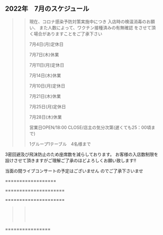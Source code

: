 ## 2022年　7月のスケジュール
 

>>
>> 現在、コロナ感染予防対策実施中につき
>> 入店時の検温消毒のお願い、
>> また人数によって、ワクチン接種済みの有無確認
>> をさせて頂く場合がありますことをご了承下さい
>>
>> 
>>
>>
>> 
>>
>>
>> 7月4日(月)定休日
>>
>>
>> 7月7日(木)休業
>>
>>
>> 7月11日(月)定休日
>>
>>
>> 7月14日(木)休業
>>
>>
>>
>> 7月10日(月)定休日
>>
>>
>>
>> 7月21日(木)休業
>>
>> 
>>
>>
>>
>>
>>
>>
>>
>> 7月25日(月)定休日
>>
>>
>>
>>
>> 7月28日(木)休業
>>
>> 営業日OPEN/18:00 CLOSE/店主の気分次第(遅くても25：00頃まで)
>>
>>
>>    
>>
>>   
>>
>>    1グループ1テーブル　4名様まで
>>
>>      
>>
>>    
>>
>>   
>>



3密回避及び飛沫防止のため座席数を減らしております。
お客様の入店数制限を設けさせて頂きますがご理解ご了承のほどよろしくお願い致します!!

>>
>>
>>

当面の間ライブコンサートの予定はございません
のでご了承下さいませ

>>
>>
>>




==================




>>
>>
>>
>>    
>>
>>
>>    
>>    

=====================
>>
>>
>>
>>
>>    
>>    


=====================
>>
>> <br/>
>>
>> 
>> 
>> <br/>
>>
>> 
>>
>>
>> <br/>
>>
>>
>> 
>>
>>  
>>
>>
>>


 ================

